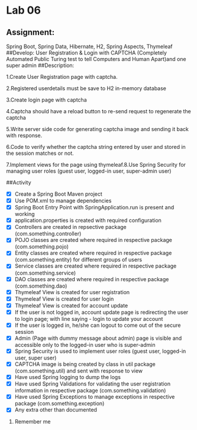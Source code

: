 # Lab 06

## Assignment:
Spring Boot, Spring Data, Hibernate, H2, Spring Aspects, Thymeleaf
##Develop:
User Registration & Login with CAPTCHA (Completely Automated Public Turing test to tell Computers and Human Apart)and one super admin
##Description:

1.Create User Registration page with captcha.

2.Registered userdetails must be save to H2 in-memory database

3.Create login page with captcha

4.Captcha should have a reload button to re-send request to regenerate the captcha

5.Write server side code for generating captcha image and sending it back with response.

6.Code to verify whether the captcha string entered by user and stored in the session matches or not.

7.Implement views for the page using thymeleaf.8.Use Spring Security for managing user roles (guest user, logged-in user, super-admin user)


##Activity

- [x] Create a Spring Boot Maven project
- [x] Use POM.xml to manage dependencies
- [x] Spring Boot Entry Point with SpringApplication.run is present and working
- [x] application.properties is created with required configuration
- [x] Controllers are created in repsective package (com.something.controller)
- [x] POJO classes are created where required in respective package (com.something.pojo)
- [x] Entity classes are created where required in respective package (com.something.entity) for different groups of users
- [x] Service classes are created where required in respective package (com.something.service)
- [x] DAO classes are created where required in respective package (com.something.dao)
- [x] Thymeleaf View is created for user registration
- [x] Thymeleaf View is created for user login
- [x] Thymeleaf View is created for account update
- [x] If the user is not logged in, account update page is redirecting the user to login page; with line saying - login to update your account
- [x] If the user is logged in, he/she can logout to come out of the secure session
- [x] Admin (Page with dummy message about admin) page is visible and accessible only to the logged-in user who is super-admin
- [x] Spring Security is used to implement user roles (guest user, logged-in user, super user)
- [x] CAPTCHA image is being created by class in util package (com.something.util) and sent with response to view
- [x] Have used Spring logging to dump the logs
- [x] Have used Spring Validations for validating the user registration information in respective package (com.something.validation)
- [x] Have used Spring Exceptions to manage exceptions in respective package (com.something.exception)
- [x] Any extra other than documented

1. Remember me